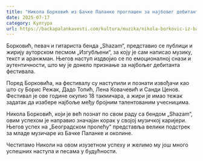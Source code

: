 ```yaml
---
title: "Никола Борковић из Бачке Паланке проглашен за најбољег дебитанта на фестивалу „Београдско пролеће 2025“"
date: 2025-07-17
category: Култура
url: https://backapalankavesti.com/kultura/muzika/nikola-borkovic-iz-backe-palanke-proglasen-za-najboljeg-debitanta-na-festivalu-beogradsko-prolece-2025/
---
```


Борковић, певач и гитариста бенда „Shazam“, представио се публици и жирију ауторском песмом „Изгубљени“, за коју је сам написао музику, текст и аранжман. Његов наступ издвојио се по емоционалној снази и аутентичности, што му је донело признање за најбољег дебитанта фестивала.​

Поред Борковића, на фестивалу су наступили и познати извођачи као што су Борис Режак, Дадо Топић, Лена Ковачевић и Санди Ценов. Фестивал је ове године окупио 18 такмичара, а жири је имао тежак задатак да изабере најбоље међу бројним талентованим учесницима.​

Никола Борковић, који је већ познат по свом раду са бендом „Shazam“, овим успехом је направио значајан корак у својој музичкој каријери. Његов успех на „Београдском пролећу“ представља велики подстрек за младе музичаре из Бачке Паланке и околине.​

Честитамо Николи на овом изузетном успеху и желимо му још много успешних наступа и песама у будућности.
